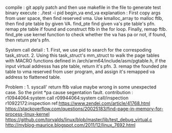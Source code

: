 compile : git apply patch and then use makefile in the file to generate test binary
execute : ./test -i pid begin_va end_va
explanation : First copy args from user space, then find reserved vma. Use kmalloc_array to malloc ftlb, then find pte table by given VA. find_pte find given va's pte table's pfn.
remap pte table if found and construct ftlb in the for loop. Finally, remap ftlb. find_pte use kernel function to check whether the va has pa or not, if found, then return pte's pfn.

System call detail :
	1. First, we use pid to search for the correspoding task_struct.
	2. Using this task_struct's mm_struct to walk the page tables with MACRO functions defined in /arch/arm64/include/asm/pgtable.h, if the input virtual addresss has pte table, return it's pfn.
	3. remap the founded pte table to vma reserved from user program, and assign it's remapped va address to flattened table.

Problem : 
	1. syscall' return ftlb value maybe wrong in some unexpected case. So the print *pa cause segentation fault.
contribution :  
	r10944064:system call
	r09944064:system call/inspection
	r10922172:inspection
ref:https://www.zendei.com/article/41768.html
	https://stackoverflow.com/questions/20025183/find-page-in-memory-for-process-linux-kernel
	https://github.com/torvalds/linux/blob/master/lib/test_debug_virtual.c
	http://myblog-maurice.blogspot.com/2011/12/linux_7692.html
